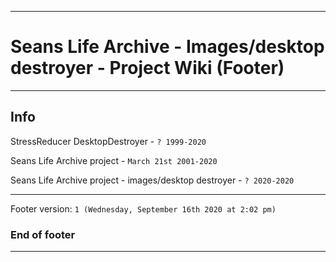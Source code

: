 
***

# Seans Life Archive - Images/desktop destroyer - Project Wiki (Footer)

***

## Info

StressReducer DesktopDestroyer - `? 1999-2020`

Seans Life Archive project - `March 21st 2001-2020`

Seans Life Archive project - images/desktop destroyer - `? 2020-2020`

***

Footer version: `1 (Wednesday, September 16th 2020 at 2:02 pm)`

### End of footer

***
